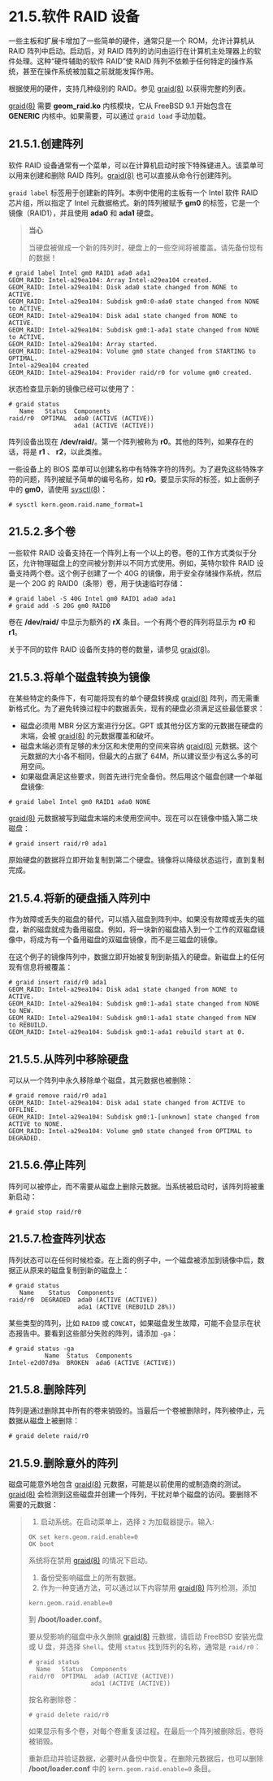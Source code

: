 # 21.5.软件 RAID 设备

一些主板和扩展卡增加了一些简单的硬件，通常只是一个 ROM，允许计算机从 RAID 阵列中启动。启动后，对 RAID 阵列的访问由运行在计算机主处理器上的软件处理。这种“硬件辅助的软件 RAID”使 RAID 阵列不依赖于任何特定的操作系统，甚至在操作系统被加载之前就能发挥作用。

根据使用的硬件，支持几种级别的 RAID。参见 [graid(8)](https://www.freebsd.org/cgi/man.cgi?query=graid&sektion=8&format=html) 以获得完整的列表。

[graid(8)](https://www.freebsd.org/cgi/man.cgi?query=graid&sektion=8&format=html) 需要 **geom_raid.ko** 内核模块，它从 FreeBSD 9.1 开始包含在 **GENERIC** 内核中。如果需要，可以通过 `graid load` 手动加载。

## 21.5.1.创建阵列

软件 RAID 设备通常有一个菜单，可以在计算机启动时按下特殊键进入。该菜单可以用来创建和删除 RAID 阵列。[graid(8)](https://www.freebsd.org/cgi/man.cgi?query=graid&sektion=8&format=html) 也可以直接从命令行创建阵列。

`graid label` 标签用于创建新的阵列。本例中使用的主板有一个 Intel 软件 RAID 芯片组，所以指定了 Intel 元数据格式。新的阵列被赋予 **gm0** 的标签，它是一个镜像（RAID1），并且使用 **ada0** 和 **ada1** 硬盘。

> **当心**
>
> 当硬盘被做成一个新的阵列时，硬盘上的一些空间将被覆盖。请先备份现有的数据！

```shell
# graid label Intel gm0 RAID1 ada0 ada1
GEOM_RAID: Intel-a29ea104: Array Intel-a29ea104 created.
GEOM_RAID: Intel-a29ea104: Disk ada0 state changed from NONE to ACTIVE.
GEOM_RAID: Intel-a29ea104: Subdisk gm0:0-ada0 state changed from NONE to ACTIVE.
GEOM_RAID: Intel-a29ea104: Disk ada1 state changed from NONE to ACTIVE.
GEOM_RAID: Intel-a29ea104: Subdisk gm0:1-ada1 state changed from NONE to ACTIVE.
GEOM_RAID: Intel-a29ea104: Array started.
GEOM_RAID: Intel-a29ea104: Volume gm0 state changed from STARTING to OPTIMAL.
Intel-a29ea104 created
GEOM_RAID: Intel-a29ea104: Provider raid/r0 for volume gm0 created.
```

状态检查显示新的镜像已经可以使用了：

```shell
# graid status
   Name   Status  Components
raid/r0  OPTIMAL  ada0 (ACTIVE (ACTIVE))
                  ada1 (ACTIVE (ACTIVE))
```

阵列设备出现在 **/dev/raid/**。第一个阵列被称为 **r0**。其他的阵列，如果存在的话，将是 **r1** 、 **r2**，以此类推。

一些设备上的 BIOS 菜单可以创建名称中有特殊字符的阵列。为了避免这些特殊字符的问题，阵列被赋予简单的编号名称，如 **r0**。要显示实际的标签，如上面例子中的 **gm0**，请使用 [sysctl(8)](https://www.freebsd.org/cgi/man.cgi?query=sysctl&sektion=8&format=html)：

```shell
# sysctl kern.geom.raid.name_format=1
```

## 21.5.2.多个卷

一些软件 RAID 设备支持在一个阵列上有一个以上的卷。卷的工作方式类似于分区，允许物理磁盘上的空间被分割并以不同方式使用。例如，英特尔软件 RAID 设备支持两个卷。这个例子创建了一个 40G 的镜像，用于安全存储操作系统，然后是一个 20G 的 RAID0（条带）卷，用于快速临时存储：

```shell
# graid label -S 40G Intel gm0 RAID1 ada0 ada1
# graid add -S 20G gm0 RAID0
```

卷在 **/dev/raid/** 中显示为额外的 **rX** 条目。一个有两个卷的阵列将显示为 **r0** 和 **r1**。

关于不同的软件 RAID 设备所支持的卷的数量，请参见 [graid(8)](https://www.freebsd.org/cgi/man.cgi?query=graid&sektion=8&format=html)。

## 21.5.3.将单个磁盘转换为镜像

在某些特定的条件下，有可能将现有的单个硬盘转换成 [graid(8)](https://www.freebsd.org/cgi/man.cgi?query=graid&sektion=8&format=html) 阵列，而无需重新格式化。为了避免转换过程中的数据丢失，现有的硬盘必须满足这些最低要求：

- 磁盘必须用 MBR 分区方案进行分区。GPT 或其他分区方案的元数据在硬盘的末端，会被 [graid(8)](https://www.freebsd.org/cgi/man.cgi?query=graid&sektion=8&format=html) 的元数据覆盖和破坏。
- 磁盘末端必须有足够的未分区和未使用的空间来容纳 [graid(8)](https://www.freebsd.org/cgi/man.cgi?query=graid&sektion=8&format=html) 元数据。这个元数据的大小各不相同，但最大的占据了 64M，所以建议至少有这么多的可用空间。
- 如果磁盘满足这些要求，则首先进行完全备份。然后用这个磁盘创建一个单磁盘镜像:

```shell
# graid label Intel gm0 RAID1 ada0 NONE
```

[graid(8)](https://www.freebsd.org/cgi/man.cgi?query=graid&sektion=8&format=html) 元数据被写到磁盘末端的未使用空间中。现在可以在镜像中插入第二块磁盘：

```shell
# graid insert raid/r0 ada1
```

原始硬盘的数据将立即开始复制到第二个硬盘。镜像将以降级状态运行，直到复制完成。

## 21.5.4.将新的硬盘插入阵列中

作为故障或丢失的磁盘的替代，可以插入磁盘到阵列中。如果没有故障或丢失的磁盘，新的磁盘就成为备用磁盘。例如，将一块新的磁盘插入到一个工作的双磁盘镜像中，将成为有一个备用磁盘的双磁盘镜像，而不是三磁盘的镜像。

在这个例子的镜像阵列中，数据立即开始被复制到新插入的硬盘。新磁盘上的任何现有信息将被覆盖：

```shell
# graid insert raid/r0 ada1
GEOM_RAID: Intel-a29ea104: Disk ada1 state changed from NONE to ACTIVE.
GEOM_RAID: Intel-a29ea104: Subdisk gm0:1-ada1 state changed from NONE to NEW.
GEOM_RAID: Intel-a29ea104: Subdisk gm0:1-ada1 state changed from NEW to REBUILD.
GEOM_RAID: Intel-a29ea104: Subdisk gm0:1-ada1 rebuild start at 0.
```

## 21.5.5.从阵列中移除硬盘

可以从一个阵列中永久移除单个磁盘，其元数据也被删除：

```shell
# graid remove raid/r0 ada1
GEOM_RAID: Intel-a29ea104: Disk ada1 state changed from ACTIVE to OFFLINE.
GEOM_RAID: Intel-a29ea104: Subdisk gm0:1-[unknown] state changed from ACTIVE to NONE.
GEOM_RAID: Intel-a29ea104: Volume gm0 state changed from OPTIMAL to DEGRADED.
```

## 21.5.6.停止阵列

阵列可以被停止，而不需要从磁盘上删除元数据。当系统被启动时，该阵列将被重新启动：

```shell
# graid stop raid/r0
```

## 21.5.7.检查阵列状态

阵列状态可以在任何时候检查。在上面的例子中，一个磁盘被添加到镜像中后，数据正从原来的磁盘复制到新的磁盘上：

```shell
# graid status
   Name    Status  Components
raid/r0  DEGRADED  ada0 (ACTIVE (ACTIVE))
                   ada1 (ACTIVE (REBUILD 28%))
```

某些类型的阵列，比如 `RAID0` 或 `CONCAT`，如果磁盘发生故障，可能不会显示在状态报告中。要看到这些部分失败的阵列，请添加 `-ga`：

```shell
# graid status -ga
          Name  Status  Components
Intel-e2d07d9a  BROKEN  ada6 (ACTIVE (ACTIVE))
```

## 21.5.8.删除阵列

阵列是通过删除其中所有的卷来销毁的。当最后一个卷被删除时，阵列被停止，元数据从磁盘上被删除：

```shell
# graid delete raid/r0
```

## 21.5.9.删除意外的阵列

磁盘可能意外地包含 [graid(8)](https://www.freebsd.org/cgi/man.cgi?query=graid&sektion=8&format=html) 元数据，可能是以前使用的或制造商的测试。[graid(8)](https://www.freebsd.org/cgi/man.cgi?query=graid&sektion=8&format=html) 会检测到这些磁盘并创建一个阵列，干扰对单个磁盘的访问。要删除不需要的元数据：

> 1. 启动系统。在启动菜单上，选择 `2` 为加载器提示。输入:
>
> ```shell
> OK set kern.geom.raid.enable=0
> OK boot
> ```
>
> 系统将在禁用 [graid(8)](https://www.freebsd.org/cgi/man.cgi?query=graid&sektion=8&format=html) 的情况下启动。
>
> 1. 备份受影响磁盘上的所有数据。
> 2. 作为一种变通方法，可以通过以下内容禁用 [graid(8)](https://www.freebsd.org/cgi/man.cgi?query=graid&sektion=8&format=html) 阵列检测，添加
>
> ```shell
> kern.geom.raid.enable=0
> ```
>
> 到 **/boot/loader.conf**。
>
> 要从受影响的磁盘中永久删除 [graid(8)](https://www.freebsd.org/cgi/man.cgi?query=graid&sektion=8&format=html) 元数据，请启动 FreeBSD 安装光盘或 U 盘，并选择 `Shell`。使用 `status` 找到阵列的名称，通常是 `raid/r0`：
>
> ```shell
> # graid status
>   Name   Status  Components
> raid/r0  OPTIMAL  ada0 (ACTIVE (ACTIVE))
>                  ada1 (ACTIVE (ACTIVE))
> ```
>
> 按名称删除卷：
>
> ```shell
> # graid delete raid/r0
> ```
>
> 如果显示有多个卷，对每个卷重复该过程。在最后一个阵列被删除后，卷将被销毁。
>
> 重新启动并验证数据，必要时从备份中恢复。在删除元数据后，也可以删除 **/boot/loader.conf** 中的 `kern.geom.raid.enable=0` 条目。
